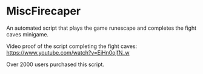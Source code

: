
MiscFirecaper
=============

An automated script that plays the game runescape and completes the fight caves minigame.

Video proof of the script completing the fight caves:
	https://www.youtube.com/watch?v=EiHn0ojfN_w
	
Over 2000 users purchased this script.
